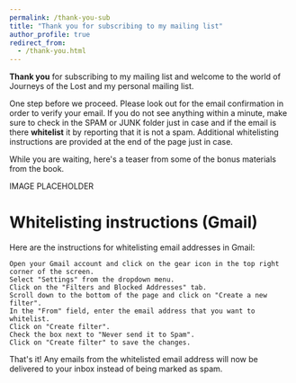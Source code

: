 ```yaml
---
permalink: /thank-you-sub
title: "Thank you for subscribing to my mailing list"
author_profile: true
redirect_from:
  - /thank-you.html
---
```


**Thank you** for subscribing to my mailing list and welcome to the world of Journeys of the Lost and my personal mailing list.

One step before we proceed. Please look out for the email confirmation in order to verify your email. If you do not see anything within a minute, make sure to check in the SPAM or JUNK folder just in case and if the email is there **whitelist** it by reporting that it is not a spam. Additional whitelisting instructions are provided at the end of the page just in case.

While you are waiting, here's a teaser from some of the bonus materials from the book.

IMAGE PLACEHOLDER


# Whitelisting instructions (Gmail)

Here are the instructions for whitelisting email addresses in Gmail:

    Open your Gmail account and click on the gear icon in the top right corner of the screen.
    Select "Settings" from the dropdown menu.
    Click on the "Filters and Blocked Addresses" tab.
    Scroll down to the bottom of the page and click on "Create a new filter".
    In the "From" field, enter the email address that you want to whitelist.
    Click on "Create filter".
    Check the box next to "Never send it to Spam".
    Click on "Create filter" to save the changes.

That's it! Any emails from the whitelisted email address will now be delivered to your inbox instead of being marked as spam.
